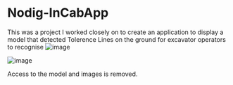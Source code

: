 # Nodig-InCabApp
This was a project I worked closely on to create an application to display a model that detected Tolerence Lines on the ground for excavator operators to recognise
![image](https://github.com/lambdabypi/Nodig-InCabApp/assets/117454176/924c50d4-e03f-4e7c-a84d-1a2d97ef3df8)

![image](https://github.com/lambdabypi/Nodig-InCabApp/assets/117454176/3c489cdb-0bb5-44b2-9d99-81d6d373fbe0)

Access to the model and images is removed.
